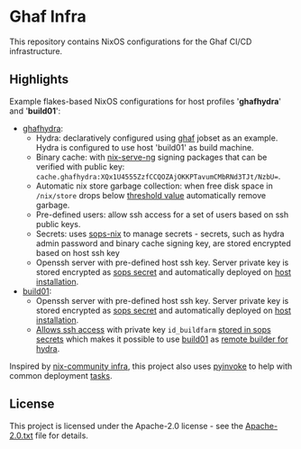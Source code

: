 <!--
SPDX-FileCopyrightText: 2023 Technology Innovation Institute (TII)

SPDX-License-Identifier: Apache-2.0
-->

# Ghaf Infra
This repository contains NixOS configurations for the Ghaf CI/CD infrastructure.

## Highlights
Example flakes-based NixOS configurations for host profiles '**ghafhydra**' and '**build01**':
- [ghafhydra](./hosts/ghafhydra/configuration.nix):
    - Hydra: declaratively configured using [ghaf](https://github.com/tiiuae/ghaf) jobset as an example. Hydra is configured to use host 'build01' as build machine.
    - Binary cache: with [nix-serve-ng](https://github.com/aristanetworks/nix-serve-ng) signing packages that can be verified with public key: `cache.ghafhydra:XQx1U4555ZzfCCQOZAjOKKPTavumCMbRNd3TJt/NzbU=`.
    - Automatic nix store garbage collection: when free disk space in `/nix/store` drops below [threshold value](https://github.com/tiiuae/ghaf-infra/blob/61f6765dcead5fef08ad21b793ccdec79315feae/hosts/common.nix#L46) automatically remove garbage.
    - Pre-defined users: allow ssh access for a set of users based on ssh public keys.
    - Secrets: uses [sops-nix](https://github.com/Mic92/sops-nix) to manage secrets - secrets, such as hydra admin password and binary cache signing key, are stored encrypted based on host ssh key
    - Openssh server with pre-defined host ssh key. Server private key is stored encrypted as [sops secret](https://github.com/tiiuae/ghaf-infra/blob/61f6765dcead5fef08ad21b793ccdec79315feae/hosts/ghafhydra/secrets.yaml#L5) and automatically deployed on [host installation](https://github.com/tiiuae/ghaf-infra/blob/61f6765dcead5fef08ad21b793ccdec79315feae/tasks.py#L220).
- [build01](./hosts/build01/configuration.nix):
    - Openssh server with pre-defined host ssh key. Server private key is stored encrypted as [sops secret](https://github.com/tiiuae/ghaf-infra/blob/61f6765dcead5fef08ad21b793ccdec79315feae/hosts/build01/secrets.yaml#L1) and automatically deployed on [host installation](https://github.com/tiiuae/ghaf-infra/blob/61f6765dcead5fef08ad21b793ccdec79315feae/tasks.py#L220).
    - [Allows ssh access](https://github.com/tiiuae/ghaf-infra/blob/61f6765dcead5fef08ad21b793ccdec79315feae/hosts/build01/configuration.nix#L16) with private key `id_buildfarm` [stored in sops secrets](https://github.com/tiiuae/ghaf-infra/blob/61f6765dcead5fef08ad21b793ccdec79315feae/hosts/ghafhydra/secrets.yaml#L3) which makes it possible to use [build01](./hosts/build01/configuration.nix) as [remote builder for hydra](https://github.com/tiiuae/ghaf-infra/blob/61f6765dcead5fef08ad21b793ccdec79315feae/services/hydra/hydra.nix#L51).

Inspired by [nix-community infra](https://github.com/nix-community/infra), this project also uses [pyinvoke](https://www.pyinvoke.org/) to help with common deployment [tasks](./tasks.py).

## License
This project is licensed under the Apache-2.0 license - see the [Apache-2.0.txt](LICENSES/Apache-2.0.txt) file for details.
